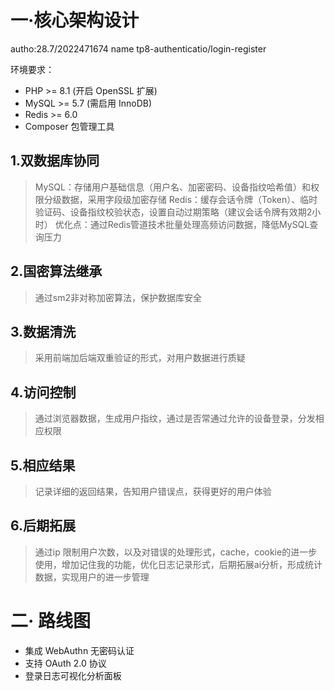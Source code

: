 # 一·核心架构设计

autho:28.7/2022471674 name tp8-authenticatio/login-register

环境要求：

- PHP >= 8.1 (开启 OpenSSL 扩展)
- MySQL >= 5.7 (需启用 InnoDB)
- Redis >= 6.0
- Composer 包管理工具

## 1.双数据库协同

> MySQL：存储用户基础信息（用户名、加密密码、设备指纹哈希值）和权限分级数据，采用字段级加密存储
> Redis：缓存会话令牌（Token）、临时验证码、设备指纹校验状态，设置自动过期策略（建议会话令牌有效期2小时）
> 优化点：通过Redis管道技术批量处理高频访问数据，降低MySQL查询压力

## 2.国密算法继承

> 通过sm2非对称加密算法，保护数据库安全

## 3.数据清洗

> 采用前端加后端双重验证的形式，对用户数据进行质疑

## 4.访问控制

> 通过浏览器数据，生成用户指纹，通过是否常通过允许的设备登录，分发相应权限

## 5.相应结果

> 记录详细的返回结果，告知用户错误点，获得更好的用户体验

## 6.后期拓展

> 通过ip 限制用户次数，以及对错误的处理形式，cache，cookie的进一步使用，增加记住我的功能，优化日志记录形式，后期拓展ai分析，形成统计数据，实现用户的进一步管理

#   二· 路线图

- 集成 WebAuthn 无密码认证
- 支持 OAuth 2.0 协议
- 登录日志可视化分析面板